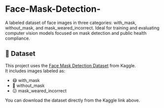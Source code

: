# Face-Mask-Detection-
A labeled dataset of face images in three categories: with_mask, without_mask, and mask_weared_incorrect. Ideal for training and evaluating computer vision models focused on mask detection and public health compliance.

## 📂 Dataset

This project uses the [Face Mask Detection Dataset](https://www.kaggle.com/datasets/omkargurav/face-mask-dataset) from Kaggle.  
It includes images labeled as:

- 😷 with_mask  
- 🚫 without_mask  
- 😕 mask_weared_incorrect  

You can download the dataset directly from the Kaggle link above.
